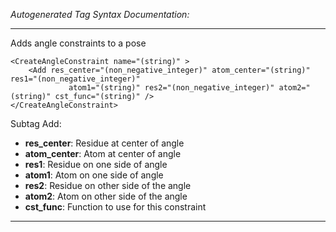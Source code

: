 _Autogenerated Tag Syntax Documentation:_

---
Adds angle constraints to a pose

```
<CreateAngleConstraint name="(string)" >
    <Add res_center="(non_negative_integer)" atom_center="(string)" res1="(non_negative_integer)"
             atom1="(string)" res2="(non_negative_integer)" atom2="(string)" cst_func="(string)" />
</CreateAngleConstraint>
```



Subtag Add:   

-   **res_center**: Residue at center of angle
-   **atom_center**: Atom at center of angle
-   **res1**: Residue on one side of angle
-   **atom1**: Atom on one side of angle
-   **res2**: Residue on other side of the angle
-   **atom2**: Atom on other side of the angle
-   **cst_func**: Function to use for this constraint

---
